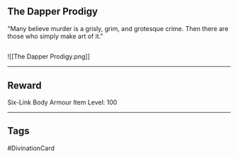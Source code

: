 ## The Dapper Prodigy
"Many believe murder is a grisly, grim, and grotesque crime. Then there are those who simply make art of it."
## 
![[The Dapper Prodigy.png]]

---
## Reward
Six-Link Body Armour
Item Level: 100

---
## Tags
#DivinationCard